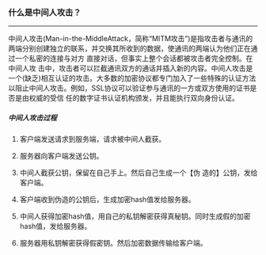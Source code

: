 ### 什么是中间人攻击？

------

中间人攻击(Man-in-the-MiddleAttack，简称“MITM攻击”)是指攻击者与通讯的两端分别创建独立的联系，并交换其所收到的数据，使通讯的两端认为他们正在通过一个私密的连接与对方 直接对话，但事实上整个会话都被攻击者完全控制。在中间人攻 击中，攻击者可以拦截通讯双方的通话并插入新的内容。中间人攻击是一个(缺乏)相互认证的攻击。大多数的加密协议都专门加入了一些特殊的认证方法以阻止中间人攻击。例如，SSL协议可以验证参与通讯的一方或双方使用的证书是否是由权威的受信 任的数字证书认证机构颁发，并且能执行双向身份认证。

##### 中间人攻击过程
1. 客户端发送请求到服务端，请求被中间人截获。

2. 服务器向客户端发送公钥。

3. 中间人截获公钥，保留在自己手上。然后自己生成一个【伪 造的】公钥，发给客户端。

4. 客户端收到伪造的公钥后，生成加密hash值发给服务器。

5. 中间人获得加密hash值，用自己的私钥解密获得真秘钥。同时生成假的加密hash值，发给服务器。

6. 服务器用私钥解密获得假密钥。然后加密数据传输给客户端。
